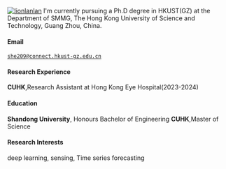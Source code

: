 
[![lionlanlan](https://img.shields.io/badge/lionlanlan-github-blue?logo=github)](https://github.com/lionlanlan)
I'm currently pursuing a Ph.D degree in HKUST(GZ) at the Department of SMMG, The Hong Kong University of Science and Technology, Guang Zhou, China.
#### Email  
<code>she209@connect.hkust-gz.edu.cn</code>  

#### Research Experience
**CUHK**,Research Assistant at Hong Kong Eye Hospital(2023-2024)

#### Education  
**Shandong University**, Honours Bachelor of Engineering
**CUHK**,Master of Science 

#### Research Interests  
deep learning, sensing, Time series forecasting